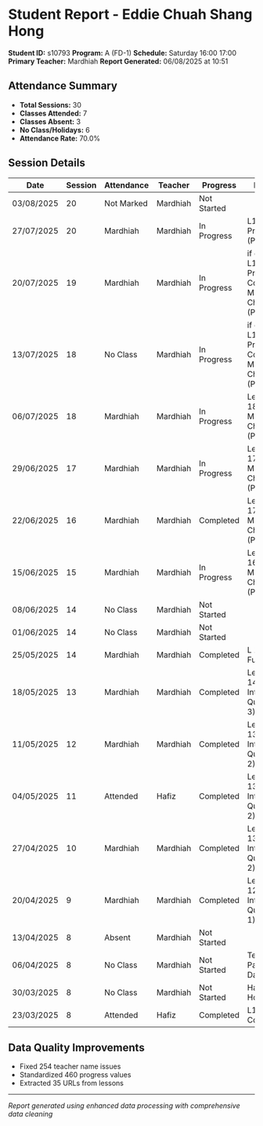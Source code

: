 # Student Report - Eddie Chuah Shang Hong
**Student ID:** s10793
**Program:** A (FD-1)
**Schedule:** Saturday 16:00 17:00
**Primary Teacher:** Mardhiah
**Report Generated:** 06/08/2025 at 10:51

## Attendance Summary
- **Total Sessions:** 30
- **Classes Attended:** 7
- **Classes Absent:** 3
- **No Class/Holidays:** 6
- **Attendance Rate:** 70.0%

## Session Details
| Date | Session | Attendance | Teacher | Progress | Lesson |
|------|---------|------------|---------|----------|---------|
| 03/08/2025 | 20 | Not Marked | Mardhiah | Not Started |  |
| 27/07/2025 | 20 | Mardhiah | Mardhiah | In Progress | L18: Project 4 (Part 3) |
| 20/07/2025 | 19 | Mardhiah | Mardhiah | In Progress | if done L18: Project 4: Code Math Challenge (Pa... |
| 13/07/2025 | 18 | No Class | Mardhiah | In Progress | if done L18: Project 4: Code Math Challenge (Pa... |
| 06/07/2025 | 18 | Mardhiah | Mardhiah | In Progress | Lesson 18: Design Math Challenge (Part 3) |
| 29/06/2025 | 17 | Mardhiah | Mardhiah | In Progress | Lesson 17: Design Math Challenge (Part 2) |
| 22/06/2025 | 16 | Mardhiah | Mardhiah | Completed | Lesson 17: Design Math Challenge (Part 2) |
| 15/06/2025 | 15 | Mardhiah | Mardhiah | In Progress | Lesson 16: Design Math Challenge (Part 1) |
| 08/06/2025 | 14 | No Class | Mardhiah | Not Started |  |
| 01/06/2025 | 14 | No Class | Mardhiah | Not Started |  |
| 25/05/2025 | 14 | Mardhiah | Mardhiah | Completed | L 15: Functions |
| 18/05/2025 | 13 | Mardhiah | Mardhiah | Completed | Lesson 14: Code Interactive Quiz (Part 3) |
| 11/05/2025 | 12 | Mardhiah | Mardhiah | Completed | Lesson 13: Code Interactive Quiz (Part 2) |
| 04/05/2025 | 11 | Attended | Hafiz | Completed | Lesson 13: Code Interactive Quiz (Part 2) |
| 27/04/2025 | 10 | Mardhiah | Mardhiah | Completed | Lesson 13: Code Interactive Quiz (Part 2) |
| 20/04/2025 | 9 | Mardhiah | Mardhiah | Completed | Lesson 12: Design Interactive Quiz (Part 1) |
| 13/04/2025 | 8 | Absent | Mardhiah | Not Started |  |
| 06/04/2025 | 8 | No Class | Mardhiah | Not Started | Teacher Parent Day |
| 30/03/2025 | 8 | No Class | Mardhiah | Not Started | Hari Raya Holiday |
| 23/03/2025 | 8 | Attended | Hafiz | Completed | L11- Lists Completed |

## Data Quality Improvements
- Fixed 254 teacher name issues
- Standardized 460 progress values
- Extracted 35 URLs from lessons

---
*Report generated using enhanced data processing with comprehensive data cleaning*